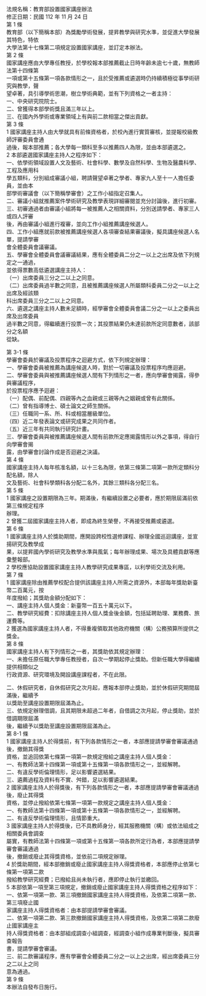 法規名稱：教育部設置國家講座辦法  
修正日期：民國 112 年 11 月 24 日  
第 1 條  
教育部（以下簡稱本部）為獎勵學術發展，提昇教學與研究水準，並促進大學發展其特色，特依  
大學法第十七條第二項規定設置國家講座，並訂定本辦法。  
第 2 條  
國家講座應由大學專任教授，於學校報本部推薦截止日時年齡未逾七十歲，無教師法第十四條第  
一項或第十五條第一項各款情形之一，且於受推薦或遴選時仍持續積極從事學術研究與教學，聲  
望卓著，具引導學術思潮，樹立學術典範，並有下列資格之一者主持：  
一、中央研究院院士。  
二、曾獲得本部學術獎且滿三年以上。  
三、在國內外學術或專業領域上有與前二款相當之傑出貢獻。  
第 3 條  
1 國家講座主持人由大學就具有前條資格者，於校內進行實質審核，並提報校級教師評審委員會通  
過後，報本部推薦；各大學每一類科至多以推薦四人為限，並由本部遴選之。  
2 本部遴選國家講座主持人之程序如下：  
一、依學術領域設置人文及藝術、社會科學、數學及自然科學、生物及醫農科學、工程及應用科  
學五類科，分別組成審議小組，聘請聲望卓著之學者、專家九人至十一人擔任委員，並由本  
部學術審議會（以下簡稱學審會）之工作小組指定召集人。  
二、審議小組就推薦案件學術研究及教學表現詳細審閱並充分討論後，進行初審。  
三、初審通過者由審議小組將每一被推薦人之相關資料，分別送請學者、專家三人或四人評審  
後，再由審議小組進行複審，並向工作小組推薦講座候選人。  
四、工作小組應就前款被推薦講座候選人各項審查結果審議後，擬具講座候選人名單，提請學審  
會全體委員會議審議。  
五、學審會全體委員會議審議結果，應有全體委員二分之一以上之出席及依下列規定之一通過，  
並依得票數高低遴選講座主持人：  
（一）出席委員三分之二以上之同意。  
（二）出席委員過半數之同意，且被推薦講座候選人所屬類科委員二分之一以上之出席及經該類  
科出席委員三分之二以上之同意。  
六、遴選之講座主持人數未足額時，經學審會全體委員會議二分之一以上之委員出席及出席委員  
過半數之同意，得繼續進行投票一次；其投票結果仍未達前款所定同意數者，該部分之名額  
從缺。  


第 3-1 條  
學審會委員於審議及投票程序之迴避方式，依下列規定辦理：  
一、學審會委員被推薦為講座候選人時，對於一切審議及投票程序均應迴避。  
二、學審會委員與被推薦講座候選人間有下列情形之一者，應向學審會揭露，得參與審議程序，  
於投票程序應予迴避：  
（一）配偶、前配偶、四親等內之血親或三親等內之姻親或曾有此關係。  
（二）曾有指導博士、碩士論文之師生關係。  
（三）任職同一系、所、科或相當層級單位。  
（四）近二年發表論文或研究成果之共同作者。  
（五）近三年有共同執行研究計畫。  
三、學審會委員與被推薦講座候選人間有前款所定應揭露情形以外之事項，得自行向學審會揭  
露，由學審會討論作成是否迴避之決議。  
第 4 條  
國家講座主持人每年核准名額，以十三名為限，依第三條第二項第一款所定類科分配名額，除人  
文及藝術、社會科學類科各分配二名外，其餘三類科各分配三名。  
第 5 條  
1 國家講座之設置期限為三年。期滿後，有繼續設置之必要者，應於期限屆滿前依第三條規定程序  
辦理。  
2 曾獲二屆國家講座主持人者，即成為終生榮譽，不再接受推薦或遴選。  
第 6 條  
1 國家講座主持人於獎助期間，應開設跨校性選修課程、辦理全國巡迴講座，並宣揚研究及教學成  
果，以提昇國內學術研究及教學水準與風氣；每年辦理成果、場次及具體貢獻等應彙整報部。  
2 學校應協助設置國家講座主持人教學研究成果專區，以利學術交流及利用。  
第 7 條  
1 國家講座除由推薦學校配合提供該講座主持人所需之資源外，本部每年獎助新臺幣二百萬元，按  
年度撥給；其獎助金額分配如下：  
一、講座主持人個人獎金：新臺幣一百五十萬元以下。  
二、教學研究經費：扣除講座主持人個人獎金後金額，包括延聘助理、業務費、旅運費等。  
2 獲選為國家講座主持人者，不得重複領取其他政府機關（構）公務預算所提供之獎金。  
第 8 條  
國家講座主持人有下列情形之一者，其獎助依其規定辦理：  
一、未擔任原任職大學專任教授者，自次一學期起停止獎助。但新任職大學得繼續提供相類似之  
行政資源、研究環境及開設講座課程者，不在此限。  


二、休假研究者，自休假研究之次月起，應報本部停止獎助，並於休假研究期間屆滿後，繼續予  
以獎助至講座設置期限屆滿為止。  
三、依規定辦理借調，且其期限未超過二年者，自借調之次月起，停止獎助，並於借調期限屆滿  
後，繼續予以獎助至講座設置期限屆滿為止。  
第 8-1 條  
1 國家講座主持人於得獎前，有下列各款情形之一者，本部應提請學審會審議通過後，撤銷其得獎  
資格，並追回依第七條第一項第一款規定撥給之講座主持人個人獎金：  
一、有教師法第十四條第一項或第十五條第一項各款情形之一，並經解聘。  
二、有違反學術倫理情形，足以影響遴選結果。  
三、遴薦過程及資料有不實、舛錯，足以影響遴選結果。  
2 國家講座主持人於得獎後，有下列各款情形之一者，本部應提請學審會審議通過後，廢止其得獎  
資格，並停止撥給依第七條第一項第一款規定之講座主持人個人獎金：  
一、有教師法第十四條第一項或第十五條第一項各款情形之一，並經解聘。  
二、有違反學術倫理情形，且情節重大。  
3 國家講座主持人於得獎後，已不具教師身分，經其服務機關（構）或依法組成之相關委員會調查  
屬實，有教師法第十四條第一項或第十五條第一項各款所定行為者，本部應提請學審會審議通過  
後，撤銷或廢止其得獎資格，並依前二項規定辦理。  
4 於獎助期間，經本部撤銷或廢止國家講座主持人得獎資格者，本部應停止依第七條第一項第二款  
撥給教學研究經費；已撥給且尚未執行者，應即停止執行並繳回。  
5 本部依第一項至第三項規定，撤銷或廢止國家講座主持人得獎資格之程序如下：  
一、依第一項第一款、第三項撤銷國家講座主持人得獎資格，及依第二項第一款、第三項廢止國  
家講座主持人得獎資格者：由本部提請學審會審議。  
二、依第一項第二款、第三款撤銷國家講座主持人得獎資格，及依第二項第二款廢止國家講座主  
持人得獎資格者：由本部組成調查小組調查，經調查小組作成專業判斷後，擬具審查報告  
書，提請學審會審議。  
三、前二款審議程序，應有學審會全體委員二分之一以上之出席，經出席委員三分之二以上之同  
意為通過。  
第 9 條  
本辦法自發布日施行。  


